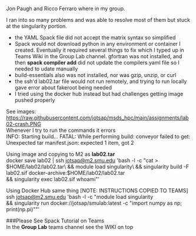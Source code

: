 Jon Paugh and Ricco Ferraro where in my group.  
 
I ran into so many problems and was able to resolve most of them but stuck at the singularity portion.
* the YAML Spack file did not accept the matrix syntax so simplified
* Spack would not download python in any environment or container I created. Eventually it required several things to fix which I typed up in Teams Wiki in the Group Lab channel. gfortran was not installed, and then **spack compiler add** did not update the compilers.yaml file so I needed to udate manually
* build-essentials also was not installed, nor was gzip, unzip, or curl
* the ssh'd lab02.tar file would not run remotely, and trying to run locally gave error about fakeroot being needed
* I tried using the docker hub instead but had challenges getting image pushed properly
  
See images: https://raw.githubusercontent.com/jotsap/msds_hpc/main/assignments/lab02-crash.PNG  
Whenever I try to run the commands it errors  
INFO:    Starting build...
FATAL:   While performing build: conveyor failed to get: Unexpected tar manifest.json: expected 1 item, got 2


Using image and copying to M2 as **lab02.tar**  
docker save lab02 | ssh jotsap@m2.smu.edu 'bash -l -c "cat > $HOME/lab02/lab02.tar\
&& module load singularity\
&& singularity build -F lab02.sif docker-archive:$HOME/lab02/lab02.tar\
&& singularity exec lab02.sif whoami"'
  
Using Docker Hub same thing [NOTE: INSTRUCTIONS COPIED TO TEAMS]
ssh jotsap@m2.smu.edu 'bash -l -c "module load singularity\
&& singularity run docker://jotsap/smulab:latest -c "import numpy as np; print(np.pi)\""'

###Please See Spack Tutorial on Teams  
In the **Group Lab** teams channel see the WIKI on top  
